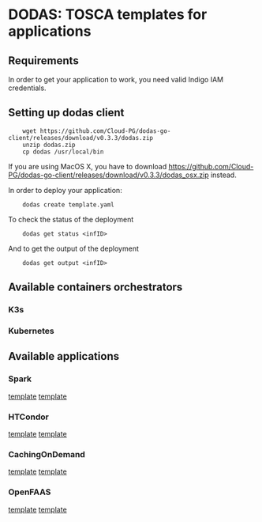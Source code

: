 # DODAS: TOSCA templates for applications

## Requirements
In order to get your application to work, you need valid Indigo IAM credentials.

## Setting up dodas client
````
    wget https://github.com/Cloud-PG/dodas-go-client/releases/download/v0.3.3/dodas.zip
    unzip dodas.zip
    cp dodas /usr/local/bin
````
If you are using MacOS X, you have to download https://github.com/Cloud-PG/dodas-go-client/releases/download/v0.3.3/dodas_osx.zip instead.

In order to deploy your application:
````
    dodas create template.yaml
````

To check the status of the deployment
````
    dodas get status <infID>
````

And to get the output of the deployment
````
    dodas get output <infID>
`````

## Available containers orchestrators

### K3s

### Kubernetes

## Available applications
### Spark
[template](templates/applications/k3s/template-spark.yml)
[template](templates/applications/k8s/template-spark.yml)
### HTCondor
[template](templates/applications/k3s/template-htcondor.yml)
[template](templates/applications/k8s/template-htcondor.yml)
### CachingOnDemand
[template](templates/applications/k3s/template-cachingondemand.yml)
[template](templates/applications/k8s/template-cachingondemand.yml)
### OpenFAAS
[template](templates/applications/k3s/template-openfaas.yml)
[template](templates/applications/k8s/template-openfaas.yml)